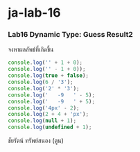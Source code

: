 # ja-lab-16
### Lab16 Dynamic Type: Guess Result2
จงหาผลลัพธ์ที่เกิดขึ้น

```JavaScript
console.log('' + 1 + 0);
console.log('' - 1 + 0)); 
console.log(true + false);
console.log(6 / '3');
console.log('2' * '3');
console.log('   -9   ' - 5);
console.log('   -9   ' + 5);
console.log('4px' - 2);
console.log(2 + 4 + 'px');
console.log(null + 1);
console.log(undefined + 1);
```

ชัยรัตน์ ทรัพย์สนอง (ตูน)
